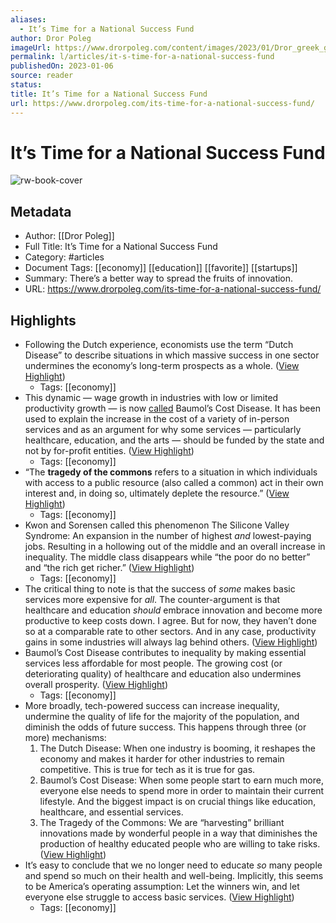 ```yaml
---
aliases:
  - It’s Time for a National Success Fund
author: Dror Poleg
imageUrl: https://www.drorpoleg.com/content/images/2023/01/Dror_greek_goddess_of_plenty_light_gradient_background_luminous_e35621d4-fecf-41b1-850d-80cb3fc5496b-1.png
permalink: l/articles/it-s-time-for-a-national-success-fund
publishedOn: 2023-01-06
source: reader
status: 
title: It’s Time for a National Success Fund
url: https://www.drorpoleg.com/its-time-for-a-national-success-fund/
---
```

# It’s Time for a National Success Fund

![rw-book-cover](https://www.drorpoleg.com/content/images/2023/01/Dror_greek_goddess_of_plenty_light_gradient_background_luminous_e35621d4-fecf-41b1-850d-80cb3fc5496b-1.png)

## Metadata

- Author: [[Dror Poleg]]
- Full Title: It’s Time for a National Success Fund
- Category: #articles
- Document Tags: [[economy]] [[education]] [[favorite]] [[startups]]
- Summary: There’s a better way to spread the fruits of innovation.
- URL: https://www.drorpoleg.com/its-time-for-a-national-success-fund/

## Highlights

- Following the Dutch experience, economists use the term “Dutch Disease” to describe situations in which massive success in one sector undermines the economy’s long-term prospects as a whole. ([View Highlight](https://read.readwise.io/read/01h3vfz43gkfmfhq7dn8r97548))
    - Tags: [[economy]]
- This dynamic — wage growth in industries with low or limited productivity growth — is now [called](https://en.wikipedia.org/wiki/Baumol%27s_cost_disease) Baumol’s Cost Disease. It has been used to explain the increase in the cost of a variety of in-person services and as an argument for why some services — particularly healthcare, education, and the arts — should be funded by the state and not by for-profit entities. ([View Highlight](https://read.readwise.io/read/01h3vg26y36ydqhwy9br42ykxy))
    - Tags: [[economy]]
- “The **tragedy of the commons** refers to a situation in which individuals with access to a public resource (also called a common) act in their own interest and, in doing so, ultimately deplete the resource.” ([View Highlight](https://read.readwise.io/read/01h3vg4yf954v08ev1bnw73m6w))
    - Tags: [[economy]]
- Kwon and Sorensen called this phenomenon The Silicone Valley Syndrome: An expansion in the number of highest _and_ lowest-paying jobs. Resulting in a hollowing out of the middle and an overall increase in inequality. The middle class disappears while “the poor do no better” and “the rich get richer.” ([View Highlight](https://read.readwise.io/read/01h3vg8rjs66ykfxrjvjet3e7e))
    - Tags: [[economy]]
- The critical thing to note is that the success of _some_ makes basic services more expensive for _all_. The counter-argument is that healthcare and education _should_ embrace innovation and become more productive to keep costs down. I agree. But for now, they haven’t done so at a comparable rate to other sectors. And in any case, productivity gains in some industries will always lag behind others. ([View Highlight](https://read.readwise.io/read/01h3vgaekz2kcpzaf0cqee02st))
- Baumol’s Cost Disease contributes to inequality by making essential services less affordable for most people. The growing cost (or deteriorating quality) of healthcare and education also undermines overall prosperity. ([View Highlight](https://read.readwise.io/read/01h3vgant5c47k0y6r60fwpj8g))
    - Tags: [[economy]]
- More broadly, tech-powered success can increase inequality, undermine the quality of life for the majority of the population, and diminish the odds of future success.
  This happens through three (or more) mechanisms:
  1. The Dutch Disease: When one industry is booming, it reshapes the economy and makes it harder for other industries to remain competitive. This is true for tech as it is true for gas.
  2. Baumol’s Cost Disease: When some people start to earn much more, everyone else needs to spend more in order to maintain their current lifestyle. And the biggest impact is on crucial things like education, healthcare, and essential services.
  3. The Tragedy of the Commons: We are “harvesting” brilliant innovations made by wonderful people in a way that diminishes the production of healthy educated people who are willing to take risks. ([View Highlight](https://read.readwise.io/read/01h3vgdcvamep19wh16s5hx0sd))
- It’s easy to conclude that we no longer need to educate _so_ many people and spend so much on their health and well-being. Implicitly, this seems to be America’s operating assumption: Let the winners win, and let everyone else struggle to access basic services. ([View Highlight](https://read.readwise.io/read/01h3vghn7y8hmb7snyt9pkzq7r))
    - Tags: [[economy]]
